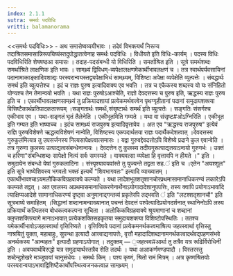 ```yaml
---
index: 2.1.1
sutra: समर्थः पदविधिः
vritti: balamanorama
---
```


<<समर्थः पदविधिः>> - अथ समासेष्वव्ययीभावः । तदेवं विभक्त्यर्थं निरूप्य तदाश्रितसमासान्निरूपयिष्यंस्तदुपोद्धातत्वेनाह समर्थः पदविधिः । विधीयते इति विधिः-कार्यम् । पदस्य विधिः पदविधिरिति शेषषष्ठआ समासः । तदाह-पदसंबन्धी यो विधिरिति । समर्ताश्रित इति । सूत्रे समर्थशब्दः समर्थाश्रिते लाक्षणिक इति भावः । सामथ्र्यं द्विविधम्-व्यपेक्षालक्षणमेकार्थीभावलक्षणं च । तत्र स्वार्थपर्यवसायिनां पदानामाकाङ्क्षादिवशाद्यः परस्परान्वयस्तद्व्यपेक्षाभिधं सामथ्र्यम्, विशिष्टा अपेक्षा व्यपेक्षेति व्युत्पत्तेः । संबद्धार्थः समर्थ इति व्युत्पत्तेश्च । इदं च राज्ञः पुरुष इत्यादिवाक्य एव भवति । तत्र च एकैकस्य शब्दस्य यो यः संनिहितो योग्यश्च तेन तेनान्वयो भवति । यथा राज्ञः पुरुषोऽआश्चेति, राज्ञो देवदत्तस्य च पुरुष इति, ऋद्धस्य राज्ञः पुरुष इति च । एकार्थीभावलक्षणसामथ्र्यं तु प्रक्रियादशायां प्रत्येकमर्थवत्त्वेन पृथग्गृहीतानां पदानां समुदायशक्त्या विसिष्टैकार्थप्रतिपादकतारूपम् ।सङ्गतार्थः समर्थः॑,संसृष्टार्थः समर्थ॑ इति व्युत्पत्तेः । सङ्गतिः संसर्गश्च एकीभाव एव । यथा-सङ्गतं घृतं तैलेनेति । एकीभूतमिति गम्यते । यथा वा संसृष्ट#ओऽग्निरिति । एकीभूत इति गम्यत इति भाष्याच्च । इदंच सामथ्र्यं राजपुरुष इत्यादिवृत्तावेव । अत एव "ऋद्धस्य राजपुरुष" इत्येवं राज्ञि पुरुषविशेषणे ऋद्धत्वविशेषणं नान्वेति, विशिष्टस्य एकपदार्थतया राज्ञः पदार्थैकदेशत्वात् ।देवदत्तस्य गुरुकुल॑मित्यत्र तु उपसर्जनस्य नित्यसापेक्षत्वात्समासः । यद्वा गुरुवद्देवदत्तोऽपि विशेष्ये प्रदाने कुल एवान्वेति । तत्र गुरुणा कुलस्य उत्पाद्यत्वसंबन्धेनान्वयः । देवदत्तेन तु कुलस्य तदीयगुरूत्पाद्यतयाऽन्वयो गुरुगर्भः । उक्तं च हरिणा"संबन्धिशब्दः सापेक्षो नित्यं सर्वः समस्यते । वाक्यवत्सा व्यपेक्षा हि वृत्तावपि न हीयते ।" इति । समुदायेन संबन्धो येषां गुरुकलादिना । संस्पृश्यावयवांस्ते तु युज्यन्ते तद्वता सह.॑ इति च ।एतेन "अयश्शूल" इति सूत्रे भाष्येशिवस्य भगवतो भक्तः॑ इत्यर्थे "शिवभागवतः" इत्यादि व्याख्यातम् । एकार्थीभावश्चाऽयमलौकिकविग्रहवाक्ये कल्प्यते । यथा लादेशभूतशतृशानचोरप्रथमासामानाधिकरण्यं लकारेऽपि कल्प्यते तद्वत् । अत एवलस्य अप्रथमासमानाधिकरणेनार्थेनाऽयोगादादेशानुपपत्तिः, तस्य क्वापि प्रयोगाऽभावा॑दि त्याक्षिप्यआदेशे सामानाधिकरण्यं दृष्ट्वा अनुमानाद्गन्तव्यं प्रकृतेरपि तद्भवति ॑ इति "लटश्शतृशानचौ" इति सूत्रभाष्ये समाहितम् ।सिद्धानां शब्दानामन्वाख्यानात् पचन्तं देवदत्तं पश्येत्यादिप्रयोगदर्शनात् स्थानिनोऽपि लस्य प्रक्रियार्थं कल्पितस्य बोधकत्वकल्पना सूचिता । अलोकिकविग्रहवाक्ये श्रूयमाणानां च शब्दानां क्लृप्तशक्तित्यागे मानाऽभावात् प्रत्येकशक्तिसहकृतया समुदायशक्त्या विशिष्टोपस्थितिः । ततश्च यमेकार्थीभावोऽजहत्स्वार्था वृत्तिरिष्यते । वृत्तिविषये पदानां प्रत्येकमनर्थकत्वमाश्रित्य जहत्स्वार्था वृत्तिस्तु नाश्रयितुं युक्ता, महाबाहुः, सुपन्था इत्यादौ आत्त्वाद्यनापत्तेः, वृत्तौ महादादिशब्दानामनर्थकत्वादर्थवद्ग्रहणसंभवे अनर्थकस्य "आन्महतः" इत्यादौ ग्रहणाऽयोगात् । तदुक्तम् — ॒जहत्स्व#आर्था तु तत्रैव यत्र रूढिर्विरोधिनी॑ इति । अवयवार्थविरुद्धो यत्र समुदायार्थस्तत्रैव सेति तदर्थः । यथा अआकर्णमण्डपादौ । विस्तरस्तु शब्देन्दुशेखरे मञ्जूषायां चानुसंधेयः । समर्थः किम्  । पश्य कृष्णं, श्रितो रामं मित्रम् । अत्र कृष्णश्रितयोः परस्परान्वयाऽभावाद्विशिष्टैकार्थोपस्थित्यजनकत्वान्न सामथ्र्यम् । 
